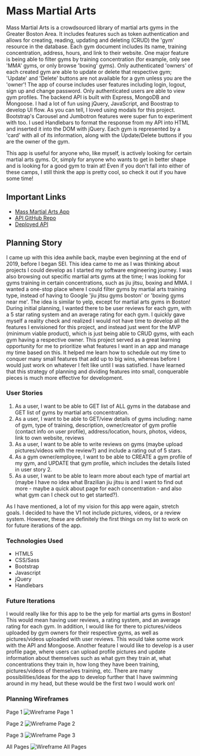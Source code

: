 # Mass Martial Arts

Mass Martial Arts is a crowdsourced library of martial arts gyms in the Greater Boston Area. It includes features such as token authentication and allows for creating, reading, updating and deleting (CRUD) the 'gym' resource in the database. Each gym document includes its name, training concentration, address, hours, and link to their website. One major feature is being able to filter gyms by training concentration (for example, only see 'MMA' gyms, or only browse 'boxing' gyms). Only authenticated 'owners' of each created gym are able to update or delete that respective gym; 'Update' and 'Delete' buttons are not available for a gym unless you are the 'owner'! The app of course includes user features including login, logout, sign up and change password. Only authenticated users are able to view gym profiles. The backend API is built with Express, MongoDB and Mongoose. I had a lot of fun using jQuery, JavaScript, and Boostrap to develop UI flow. As you can tell, I loved using modals for this project. Bootstrap's Carousel and Jumbotron features were super fun to experiment with too. I used Handlebars to format the response from my API into HTML and inserted it into the DOM with jQuery. Each gym is represented by a 'card' with all of its information, along with the Update/Delete buttons if you are the owner of the gym.

This app is useful for anyone who, like myself, is actively looking for certain martial arts gyms. Or, simply for anyone who wants to get in better shape and is looking for a good gym to train at! Even if you don't fall into either of these camps, I still think the app is pretty cool, so check it out if you have some time!

## Important Links

- [Mass Martial Arts App](https://perryfhuang.github.io/mass-martial-arts-client/)
- [API GitHub Repo](https://github.com/perryfhuang/mass-martial-arts-api)
- [Deployed API](https://whispering-brook-82557.herokuapp.com)

## Planning Story

I came up with this idea awhile back, maybe even beginning at the end of 2019, before I began SEI. This idea came to me as I was thinking about projects I could develop as I started my software engineering journey. I was also browsing out specific martial arts gyms at the time; I was looking for gyms training in certain concentrations, such as jiu jitsu, boxing and MMA. I wanted a one-stop place where I could filter gyms by martial arts training type, instead of having to Google 'jiu jitsu gyms boston' or 'boxing gyms near me'. The idea is similar to yelp, except for martial arts gyms in Boston! During initial planning, I wanted there to be user reviews for each gym, with a 5 star rating system and an average rating for each gym. I quickly gave myself a reality check and realized I would not have time to develop all the features I envisioned for this project, and instead just went for the MVP (minimum viable product), which is just being able to CRUD gyms, with each gym having a respective owner. This project served as a great learning opportunity for me to prioritize what features I want in an app and manage my time based on this. It helped me learn how to schedule out my time to conquer many small features that add up to big wins, whereas before I would just work on whatever I felt like until I was satisfied. I have learned that this strategy of planning and dividing features into small, conquerable pieces is much more effective for development.

### User Stories

1. As a user, I want to be able to GET list of ALL gyms in the database and GET list of gyms by martial arts concentration.
2. As a user, I want to be able to GET/view details of gyms including: name of gym, type of training, description, owner/creator of gym profile (contact info on user profile), address/location, hours, photos, videos, link to own website, reviews
3. As a user, I want to be able to write reviews on gyms (maybe upload pictures/videos with the review?) and include a rating out of 5 stars.
4. As a gym owner/employee, I want to be able to CREATE a gym profile of my gym, and UPDATE that gym profile, which includes the details listed in user story 2.
5. As a user, I want to be able to learn more about each type of martial art (maybe I have no idea what Brazilian jiu jitsu is and I want to find out more - maybe a quick about page for each concentration - and also what gym can I check out to get started?).

As I have mentioned, a lot of my vision for this app were again, stretch goals. I decided to have the V1 not include pictures, videos, or a review system. However, these are definitely the first things on my list to work on for future iterations of the app.

### Technologies Used

- HTML5
- CSS/Sass
- Bootstrap
- Javascript
- jQuery
- Handlebars

### Future Iterations

I would really like for this app to be the yelp for martial arts gyms in Boston! This would mean having user reviews, a rating system, and an average rating for each gym. In addition, I would like for there to pictures/videos uploaded by gym owners for their respective gyms, as well as pictures/videos uploaded with user reviews. This would take some work with the API and Mongoose. Another feature I would like to develop is a user profile page, where users can upload profile pictures and update information about themselves such as what gym they train at, what concentrations they train in, how long they have been training, pictures/videos of themselves training, etc. There are many possibilities/ideas for the app to develop further that I have swimming around in my head, but these would be the first two I would work on!

### Planning Wireframes
Page 1
![Wireframe Page 1](https://i.imgur.com/POvLwIO.jpg "Page 1")

Page 2
![Wireframe Page 2](https://i.imgur.com/QR3f7UN.jpg "Page 2")

Page 3
![Wireframe Page 3](https://i.imgur.com/2banINf.jpg "Page 3")

All Pages
![Wireframe All Pages](https://i.imgur.com/dv5MKv2.jpg?1 "All Pages")
